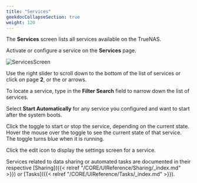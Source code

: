 ```yaml
---
title: "Services"
geekdocCollapseSection: true
weight: 120
---
```


The **Services** screen lists all services available on the TrueNAS.

Activate or configure a service on the **Services** page.

![ServicesScreen](/images/CORE/13.0/ServicesScreen.png "System Services")

Use the right slider to scroll down to the bottom of the list of services or click on page **2**, or the <span class="iconify" data-icon="dashicons:arrow-right-alt2"></span> or <span class="iconify" data-icon="ci:last-page"></span> arrows.

To locate a service, type in the **Filter Search** field to narrow down the list of services.

Select **Start Automatically** for any service you configured and want to start after the system boots.

Click the toggle to start or stop the service, depending on the current state. Hover the mouse over the toggle to see the current state of that service. The toggle turns blue when it is running.

Click the <span class="material-icons">edit</span> icon to display the settings screen for a service.

Services related to data sharing or automated tasks are documented in their respective [Sharing]({{< relref "/CORE/UIReference/Sharing/_index.md" >}}) or [Tasks]({{< relref "/CORE/UIReference/Tasks/_index.md" >}}).


